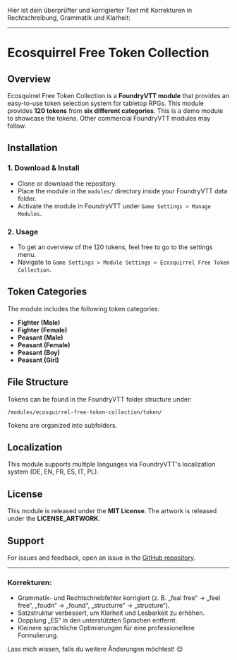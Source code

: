 Hier ist dein überprüfter und korrigierter Text mit Korrekturen in Rechtschreibung, Grammatik und Klarheit:  

---

# Ecosquirrel Free Token Collection  

## Overview  

Ecosquirrel Free Token Collection is a **FoundryVTT module** that provides an easy-to-use token selection system for tabletop RPGs. This module provides **120 tokens** from **six different categories**. This is a demo module to showcase the tokens. Other commercial FoundryVTT modules may follow.  

## Installation  

### 1. Download & Install  

- Clone or download the repository.  
- Place the module in the `modules/` directory inside your FoundryVTT data folder.  
- Activate the module in FoundryVTT under `Game Settings > Manage Modules`.  

### 2. Usage  

- To get an overview of the 120 tokens, feel free to go to the settings menu.  
- Navigate to `Game Settings > Module Settings > Ecosquirrel Free Token Collection`.  

## Token Categories  

The module includes the following token categories:  

- **Fighter (Male)**  
- **Fighter (Female)**  
- **Peasant (Male)**  
- **Peasant (Female)**  
- **Peasant (Boy)**  
- **Peasant (Girl)**  

## File Structure  

Tokens can be found in the FoundryVTT folder structure under:  

```
/modules/ecosquirrel-free-token-collection/token/
```

Tokens are organized into subfolders.  

## Localization  

This module supports multiple languages via FoundryVTT's localization system (DE, EN, FR, ES, IT, PL).  

## License  

This module is released under the **MIT License**. The artwork is released under the **LICENSE_ARTWORK**.  

## Support  

For issues and feedback, open an issue in the [GitHub repository](https://github.com/your-repo/ecosquirrel-free-token-collection).  

---

### Korrekturen:  
- Grammatik- und Rechtschreibfehler korrigiert (z. B. „feal free“ → „feel free“, „foudn“ → „found“, „structurre“ → „structure“).  
- Satzstruktur verbessert, um Klarheit und Lesbarkeit zu erhöhen.  
- Dopplung „ES“ in den unterstützten Sprachen entfernt.  
- Kleinere sprachliche Optimierungen für eine professionellere Formulierung.  

Lass mich wissen, falls du weitere Änderungen möchtest! 😊
